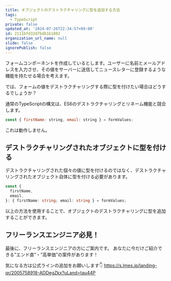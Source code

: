 ```yaml
---
title: オブジェクトのデストラクチャリングに型を追加する方法
tags:
  - TypeScript
private: false
updated_at: '2024-07-26T22:34:57+09:00'
id: 2111bfd32d7bdb1b1882
organization_url_name: null
slide: false
ignorePublish: false
---
```


フォームコンポーネントを作成しているとします。ユーザーに名前とメールアドレスを入力させ、その値をサーバーに送信してニュースレターに登録するような機能を持たせる場合を考えます。

では、フォームの値をデストラクチャリングする際に型を付けたい場合はどうするでしょうか？

通常のTypeScriptの構文は、ES6のデストラクチャリングとリネーム機能と競合します。

```javascript
const { firstName: string, email: string } = formValues;
```

これは動作しません。

## デストラクチャリングされたオブジェクトに型を付ける

デストラクチャリングされた個々の値に型を付けるのではなく、デストラクチャリングされたオブジェクト自体に型を付ける必要があります。

```typescript
const {
  firstName,
  email,
}: { firstName: string; email: string } = formValues;
```

以上の方法を使用することで、オブジェクトのデストラクチャリングに型を追加することができます。

## フリーランスエンジニア必見！

最後に、フリーランスエンジニアの方にご案内です。
あなたに今だけご紹介できる”エンド直”・”高単価”の案件があります！

気になる方は公式ラインの追加をお願いします👇
https://s.lmes.jp/landing-qr/2005758918-ADDegZkx?uLand=tau44P
